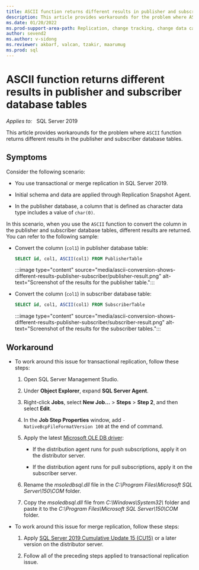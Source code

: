 ```yaml
---
title: ASCII function returns different results in publisher and subscriber
description: This article provides workarounds for the problem where ASCII function returns different results in the publisher and subscriber database tables.
ms.date: 01/20/2022
ms.prod-support-area-path: Replication, change tracking, change data capture
author: sevend2
ms.author: v-sidong
ms.reviewer: akbarf, valcan, tzakir, maarumug
ms.prod: sql
---
```


# ASCII function returns different results in publisher and subscriber database tables

_Applies to:_ &nbsp; SQL Server 2019

This article provides workarounds for the problem where `ASCII` function returns different results in the publisher and subscriber database tables.

## Symptoms

Consider the following scenario:

- You use transactional or merge replication in SQL Server 2019.

- Initial schema and data are applied through Replication Snapshot Agent.

- In the publisher database, a column that is defined as character data type includes a value of `char(0)`.

In this scenario, when you use the `ASCII` function to convert the column in the publisher and subscriber database tables, different results are returned. You can refer to the following sample:

- Convert the column (`col1`) in publisher database table:

    ```sql
    SELECT id, col1, ASCII(col1) FROM PublisherTable
    ```

    :::image type="content" source="media/ascii-conversion-shows-different-results-publisher-subscriber/publisher-result.png" alt-text="Screenshot of the results for the publisher table.":::

- Convert the column (`col1`) in subscriber database table:

    ```sql
    SELECT id, col1, ASCII(col1) FROM SubscriberTable
    ```

    :::image type="content" source="media/ascii-conversion-shows-different-results-publisher-subscriber/subscriber-result.png" alt-text="Screenshot of the results for the subscriber tables.":::

## Workaround

- To work around this issue for transactional replication, follow these steps:

    1. Open SQL Server Management Studio.

    1. Under **Object Explorer**, expand **SQL Server Agent**.

    1. Right-click **Jobs**, select **New Job...** > **Steps** > **Step 2**, and then select **Edit**.

    1. In the **Job Step Properties** window, add `-NativeBcpFileFormatVersion 100` at the end of command.

    1. Apply the latest [Microsoft OLE DB driver](/sql/connect/oledb/download-oledb-driver-for-sql-server):

        - If the distribution agent runs for push subscriptions, apply it on the distributor server.

        - If the distribution agent runs for pull subscriptions, apply it on the subscriber server.

    1. Rename the *msoledbsql.dll* file in the *C:\Program Files\Microsoft SQL Server\150\COM* folder.

    1. Copy the *msoledbsql.dll* file from *C:\Windows\System32\\* folder and paste it to the *C:\Program Files\Microsoft SQL Server\150\COM* folder.

- To work around this issue for merge replication, follow these steps:

    1. Apply [SQL Server 2019 Cumulative Update 15 (CU15)](https://support.microsoft.com/help/5008996) or a later version on the distributor server.

    1. Follow all of the preceding steps applied to transactional replication issue.
